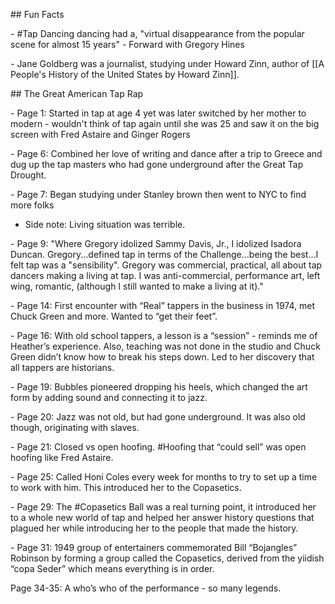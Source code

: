 \## Fun Facts

\- #Tap Dancing dancing had a, "virtual disappearance from the popular scene for almost 15 years" - Forward with Gregory Hines

\- Jane Goldberg was a journalist, studying under Howard Zinn, author of [[A People's History of the United States by Howard Zinn]].

  
  

\## The Great American Tap Rap

\- Page 1: Started in tap at age 4 yet was later switched by her mother to modern - wouldn't think of tap again until she was 25 and saw it on the big screen with Fred Astaire and Ginger Rogers

\- Page 6: Combined her love of writing and dance after a trip to Greece and dug up the tap masters who had gone underground after the Great Tap Drought.

\- Page 7: Began studying under Stanley brown then went to NYC to find more folks

 - Side note: Living situation was terrible.

\- Page 9: "Where Gregory idolized Sammy Davis, Jr., I idolized Isadora Duncan. Gregory...defined tap in terms of the Challenge...being the best...I felt tap was a "sensibility". Gregory was commercial, practical, all about tap dancers making a living at tap. I was anti-commercial, performance art, left wing, romantic, (although I still wanted to make a living at it)."

\- Page 14: First encounter with “Real” tappers in the business in 1974, met Chuck Green and more. Wanted to “get their feet”. 

\- Page 16: With old school tappers, a lesson is a “session” - reminds me of Heather’s experience. Also, teaching was not done in the studio and Chuck Green didn’t know how to break his steps down. Led to her discovery that all tappers are historians. 

\- Page 19: Bubbles pioneered dropping his heels, which changed the art form by adding sound and connecting it to jazz. 

\- Page 20: Jazz was not old, but had gone underground. It was also old though, originating with slaves. 

\- Page 21: Closed vs open hoofing. #Hoofing that “could sell” was open hoofing like Fred Astaire. 

\- Page 25: Called Honi Coles every week for months to try to set up a time to work with him. This introduced her to the Copasetics.

\- Page 29: The #Copasetics Ball was a real turning point, it introduced her to a whole new world of tap and helped her answer history questions that plagued her while introducing her to the people that made the history. 

\- Page 31: 1949 group of entertainers commemorated Bill “Bojangles” Robinson by forming a group called the Copasetics, derived from the yiidish “copa Seder” which means everything is in order. 

Page 34-35: A who’s who of the performance - so many legends.